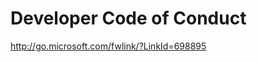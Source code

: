# Developer Code of Conduct

<a target="_blank" href="http://go.microsoft.com/fwlink/?LinkId=698895" >http://go.microsoft.com/fwlink/?LinkId=698895</a>
